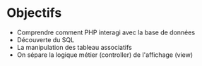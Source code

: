 Objectifs
=======
- Comprendre comment PHP interagi avec la base de données
- Découverte du SQL
- La manipulation des tableau associatifs
- On sépare la logique métier (controller) de l'affichage (view)
